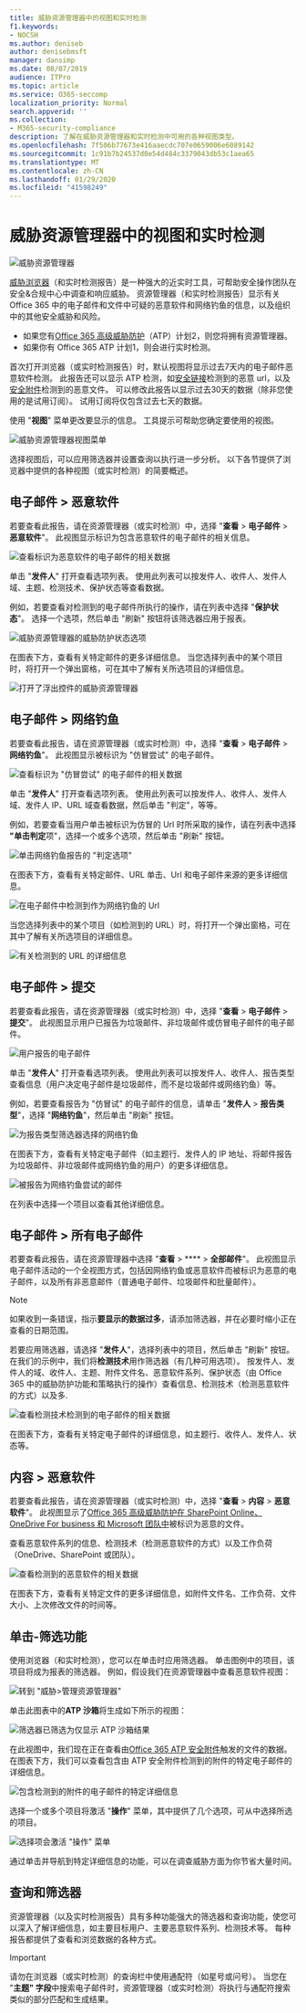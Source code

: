 ```yaml
---
title: 威胁资源管理器中的视图和实时检测
f1.keywords:
- NOCSH
ms.author: deniseb
author: denisebmsft
manager: dansimp
ms.date: 08/07/2019
audience: ITPro
ms.topic: article
ms.service: O365-seccomp
localization_priority: Normal
search.appverid: ''
ms.collection:
- M365-security-compliance
description: 了解在威胁资源管理器和实时检测中可用的各种视图类型。
ms.openlocfilehash: 7f506b77673e416aaecdc707e0659006e6089142
ms.sourcegitcommit: 1c91b7b24537d0e54d484c3379043db53c1aea65
ms.translationtype: MT
ms.contentlocale: zh-CN
ms.lasthandoff: 01/29/2020
ms.locfileid: "41598249"
---
```

# <a name="views-in-threat-explorer-and-real-time-detections"></a>威胁资源管理器中的视图和实时检测

![威胁资源管理器](../media/ThreatExplorerFirstOpened.png)

[威胁浏览器](threat-explorer.md)（和实时检测报告）是一种强大的近实时工具，可帮助安全操作团队在安全&amp;合规中心中调查和响应威胁。 资源管理器（和实时检测报告）显示有关 Office 365 中的电子邮件和文件中可疑的恶意软件和网络钓鱼的信息，以及组织中的其他安全威胁和风险。 

- 如果您有[Office 365 高级威胁防护](office-365-atp.md)（ATP）计划2，则您将拥有资源管理器。
- 如果你有 Office 365 ATP 计划1，则会进行实时检测。

首次打开浏览器（或实时检测报告）时，默认视图将显示过去7天内的电子邮件恶意软件检测。 此报告还可以显示 ATP 检测，如[安全链接](atp-safe-links.md)检测到的恶意 url，以及[安全附件](atp-safe-attachments.md)检测到的恶意文件。 可以修改此报告以显示过去30天的数据（除非您使用的是试用订阅）。 试用订阅将仅包含过去七天的数据。

使用 "**视图**" 菜单更改要显示的信息。 工具提示可帮助您确定要使用的视图。
  
![威胁资源管理器视图菜单](../media/ThreatExplorerViewMenu.png)

选择视图后，可以应用筛选器并设置查询以执行进一步分析。 以下各节提供了浏览器中提供的各种视图（或实时检测）的简要概述。  

## <a name="email--malware"></a>电子邮件 > 恶意软件

若要查看此报告，请在资源管理器（或实时检测）中，选择 "**查看** > **电子邮件** > **恶意软件**"。 此视图显示标识为包含恶意软件的电子邮件的相关信息。  

![查看标识为恶意软件的电子邮件的相关数据](../media/ExplorerEmailMalwareMenu.png) 

单击 "**发件人**" 打开查看选项列表。 使用此列表可以按发件人、收件人、发件人域、主题、检测技术、保护状态等查看数据。 

例如，若要查看对检测到的电子邮件所执行的操作，请在列表中选择 "**保护状态**"。 选择一个选项，然后单击 "刷新" 按钮将该筛选器应用于报表。

![威胁资源管理器的威胁防护状态选项](../media/ThreatExplorerProtectionStatusOptions.png)

在图表下方，查看有关特定邮件的更多详细信息。 当您选择列表中的某个项目时，将打开一个弹出窗格，可在其中了解有关所选项目的详细信息。 

![打开了浮出控件的威胁资源管理器](../media/ThreatExplorerMalwareItemSelectedFlyout.png)

## <a name="email--phish"></a>电子邮件 > 网络钓鱼

若要查看此报告，请在资源管理器（或实时检测）中，选择 "**查看** > **电子邮件** > **网络钓鱼**"。 此视图显示被标识为 "仿冒尝试" 的电子邮件。  

![查看标识为 "仿冒尝试" 的电子邮件的相关数据](../media/ThreatExplorerEmailPhish.png) 

单击 "**发件人**" 打开查看选项列表。 使用此列表可以按发件人、收件人、发件人域、发件人 IP、URL 域查看数据，然后单击 "判定"，等等。 

例如，若要查看当用户单击被标识为仿冒的 Url 时所采取的操作，请在列表中选择 **"单击判定**项"，选择一个或多个选项，然后单击 "刷新" 按钮。

![单击网络钓鱼报告的 "判定选项"](../media/ThreatExplorerEmailPhishClickVerdictOptions.png)

在图表下方，查看有关特定邮件、URL 单击、Url 和电子邮件来源的更多详细信息。 

![在电子邮件中检测到作为网络钓鱼的 Url](../media/ThreatExplorerEmailPhishURLs.png)

当您选择列表中的某个项目（如检测到的 URL）时，将打开一个弹出窗格，可在其中了解有关所选项目的详细信息。 

![有关检测到的 URL 的详细信息](../media/ThreatExplorerEmailPhishURLDetails.png)

## <a name="email--submissions"></a>电子邮件 > 提交

若要查看此报告，请在资源管理器（或实时检测）中，选择 "**查看** > **电子邮件** > **提交**"。 此视图显示用户已报告为垃圾邮件、非垃圾邮件或仿冒电子邮件的电子邮件。 

![用户报告的电子邮件](../media/ThreatExplorerEmailUserReportedViewOptions.png) 

单击 "**发件人**" 打开查看选项列表。 使用此列表可以按发件人、收件人、报告类型查看信息（用户决定电子邮件是垃圾邮件，而不是垃圾邮件或网络钓鱼）等。 

例如，若要查看报告为 "仿冒试" 的电子邮件的信息，请单击 "**发件人** > **报告类型**"，选择 "**网络钓鱼**"，然后单击 "刷新" 按钮。

![为报告类型筛选器选择的网络钓鱼](../media/ThreatExplorerEmailUserReportedPhishSelected.png)

在图表下方，查看有关特定电子邮件（如主题行、发件人的 IP 地址、将邮件报告为垃圾邮件、非垃圾邮件或网络钓鱼的用户）的更多详细信息。 

![被报告为网络钓鱼尝试的邮件](../media/ThreatExplorerEmailPhishUserReportedPhishDetails.png)

在列表中选择一个项目以查看其他详细信息。

## <a name="email--all-email"></a>电子邮件 > 所有电子邮件

若要查看此报告，请在资源管理器中选择 "**查看** > **** > **全部邮件**"。 此视图显示电子邮件活动的一个全视图方式，包括因网络钓鱼或恶意软件而被标识为恶意的电子邮件，以及所有非恶意邮件（普通电子邮件、垃圾邮件和批量邮件）。 

> [!NOTE]
> 如果收到一条错误，指示**要显示的数据过多**，请添加筛选器，并在必要时缩小正在查看的日期范围。 

若要应用筛选器，请选择 "**发件人**"，选择列表中的项目，然后单击 "刷新" 按钮。 在我们的示例中，我们将**检测技术**用作筛选器（有几种可用选项）。 按发件人、发件人的域、收件人、主题、附件文件名、恶意软件系列、保护状态（由 Office 365 中的威胁防护功能和策略执行的操作）查看信息、检测技术（检测恶意软件的方式）以及多. 

![查看检测技术检测到的电子邮件的相关数据](../media/0c032eb3-6021-4174-9f06-ff8f30c245ca.png) 

在图表下方，查看有关特定电子邮件的详细信息，如主题行、收件人、发件人、状态等。 

## <a name="content--malware"></a>内容 > 恶意软件

若要查看此报告，请在资源管理器（或实时检测）中，选择 "**查看** > **内容** > **恶意软件**"。 此视图显示了[Office 365 高级威胁防护在 SharePoint Online、OneDrive For business 和 Microsoft 团队中](atp-for-spo-odb-and-teams.md)被标识为恶意的文件。

查看恶意软件系列的信息、检测技术（检测恶意软件的方式）以及工作负荷（OneDrive、SharePoint 或团队）。 

![查看检测到的恶意软件的相关数据](../media/d11dc568-b091-4159-b261-df13d76b520b.png)  

在图表下方，查看有关特定文件的更多详细信息，如附件文件名、工作负荷、文件大小、上次修改文件的时间等。 
  
## <a name="click-to-filter-capabilities"></a>单击-筛选功能

使用浏览器（和实时检测），您可以在单击时应用筛选器。 单击图例中的项目，该项目将成为报表的筛选器。 例如，假设我们在资源管理器中查看恶意软件视图：
  
![转到 "威胁\>管理资源管理器"](../media/cab32fa2-66f1-4ad5-bc1d-2bac4dbeb48c.png)
  
单击此图表中的**ATP 沙箱**将生成如下所示的视图： 
  
![筛选器已筛选为仅显示 ATP 沙箱结果](../media/7241d7dd-27bc-467d-9db8-6e806c49df14.png)
  
在此视图中，我们现在正在查看由[Office 365 ATP 安全附件](atp-safe-attachments.md)触发的文件的数据。 在图表下方，我们可以查看包含由 ATP 安全附件检测到的附件的特定电子邮件的详细信息。
  
![包含检测到的附件的电子邮件的特定详细信息](../media/c91fb05c-d1d4-4085-acc6-f7008a415c2a.png)
  
选择一个或多个项目将激活 "**操作**" 菜单，其中提供了几个选项，可从中选择所选的项目。 
  
![选择项会激活 "操作" 菜单](../media/95f127a4-1b2a-4a76-88b9-096e3ba27d1b.png)
  
通过单击并导航到特定详细信息的功能，可以在调查威胁方面为你节省大量时间。

## <a name="queries-and-filters"></a>查询和筛选器

资源管理器（以及实时检测报告）具有多种功能强大的筛选器和查询功能，使您可以深入了解详细信息，如主要目标用户、主要恶意软件系列、检测技术等。 每种报告都提供了查看和浏览数据的各种方式。

> [!IMPORTANT]
> 请勿在浏览器（或实时检测）的查询栏中使用通配符（如星号或问号）。 当您在 "**主题" 字段**中搜索电子邮件时，资源管理器（或实时检测）将执行与通配符搜索类似的部分匹配和生成结果。
